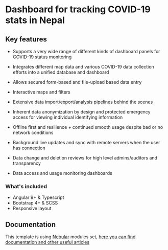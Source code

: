 # Dashboard for tracking COVID-19 stats in Nepal

## Key features

- Supports a very wide range of different kinds of dashboard panels for COVID-19 status monitoring
- Integrates different map data and various COVID-19 data collection efforts into a unified database and dashboard
- Allows secured form-based and file-upload based data entry
- Interactive maps and filters
- Extensive data import/export/analysis pipelines behind the scenes

- Inherent data anonymization by design and protected emergency access for viewing individual identifying information
- Offline first and resilience + continued smooth usage despite bad or no network conditions
- Background live updates and sync with remote servers when the user has connection
- Data change and deletion reviews for high level admins/auditors and transparency
- Data access and usage monitoring dashboards 

### What's included

- Angular 9+ & Typescript
- Bootstrap 4+ & SCSS
- Responsive layout

## Documentation

This template is using [Nebular](https://github.com/akveo/nebular) modules set, [here you can find documentation and other useful articles](https://hubs.ly/H0n4ZPt0)
